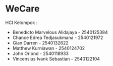 # WeCare

HCI Kelompok : 
- Benedicto Marvelous Alidajaya - 2540125384
- Chance Edrea Tedjasukmana - 2540121972
- Gian Darren - 2540132622
- Matthew Kurniawan - 2540124702
- John Orlond - 2540118933
- Vincensius Ivank Sebastian - 2540122104
